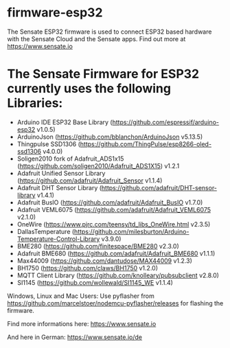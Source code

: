 # firmware-esp32

The Sensate ESP32 firmware is used to connect ESP32 based hardware with the Sensate Cloud and the Sensate apps.
Find out more at https://www.sensate.io

# The Sensate Firmware for ESP32 currently uses the following Libraries:

- Arduino IDE ESP32 Base Library (https://github.com/espressif/arduino-esp32 v1.0.5)
- ArduinoJson (https://github.com/bblanchon/ArduinoJson v5.13.5)
- Thingpulse SSD1306 (https://github.com/ThingPulse/esp8266-oled-ssd1306 v4.0.0)
- Soligen2010 fork of Adafruit_ADS1x15 (https://github.com/soligen2010/Adafruit_ADS1X15) v1.2.1
- Adafruit Unified Sensor Library (https://github.com/adafruit/Adafruit_Sensor v1.1.4)
- Adafruit DHT Sensor Library (https://github.com/adafruit/DHT-sensor-library v1.4.1)
- Adafruit BusIO (https://github.com/adafruit/Adafruit_BusIO v1.7.0)
- Adafruit VEML6075 (https://github.com/adafruit/Adafruit_VEML6075 v2.1.0)
- OneWire (https://www.pjrc.com/teensy/td_libs_OneWire.html v2.3.5)
- DallasTemperature (https://github.com/milesburton/Arduino-Temperature-Control-Library v3.9.0)
- BME280 (https://github.com/finitespace/BME280 v2.3.0)
- Adafruit BME680 (https://github.com/adafruit/Adafruit_BME680 v1.1.1)
- Max44009 (https://github.com/dantudose/MAX44009 v1.2.3)
- BH1750 (https://github.com/claws/BH1750 v1.2.0)
- MQTT Client Library (https://github.com/knolleary/pubsubclient v2.8.0)
- SI1145 (https://github.com/wollewald/SI1145_WE v1.1.4)

Windows, Linux and Mac Users:
Use pyflasher from https://github.com/marcelstoer/nodemcu-pyflasher/releases for flashing the firmware.

Find more informations here:
https://www.sensate.io

And here in German:
https://www.sensate.io/de